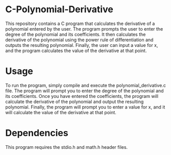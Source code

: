 # C-Polynomial-Derivative
This repository contains a C program that calculates the derivative of a polynomial entered by the user. The program prompts the user to enter the degree of the polynomial and its coefficients. It then calculates the derivative of the polynomial using the power rule of differentiation and outputs the resulting polynomial. Finally, the user can input a value for x, and the program calculates the value of the derivative at that point.

# Usage
To run the program, simply compile and execute the polynomial_derivative.c file. The program will prompt you to enter the degree of the polynomial and its coefficients. Once you have entered the coefficients, the program will calculate the derivative of the polynomial and output the resulting polynomial. Finally, the program will prompt you to enter a value for x, and it will calculate the value of the derivative at that point.

# Dependencies
This program requires the stdio.h and math.h header files.
